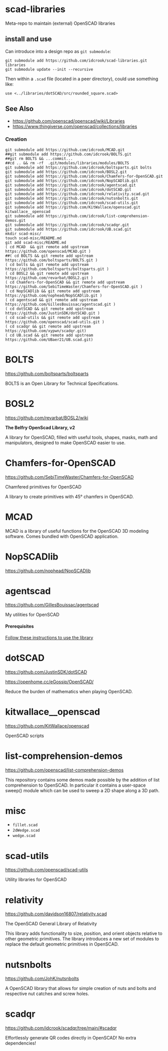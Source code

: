 # scad-libraries

Meta-repo to maintain (external) OpenSCAD libraries

## install and use

Can introduce into a design repo as `git submodule`:

```shell
git submodule add https://github.com/idcrook/scad-libraries.git libraries
git submodule update --init --recursive
```

Then within a `.scad` file (located in a peer directory), could use something like:

```
use <../libraries/dotSCAD/src/rounded_square.scad>
```

## See Also

- https://github.com/openscad/openscad/wiki/Libraries
- https://www.thingiverse.com/openscad/collections/libraries


### Creation

```shell
git submodule add https://github.com/idcrook/MCAD.git
##git submodule add https://github.com/idcrook/BOLTS.git
##git rm BOLTS && ...commit...
##cd .. && rm -rf  .git/modules/libraries/modules/BOLTS
git submodule add https://github.com/idcrook/boltsparts.git bolts
git submodule add https://github.com/idcrook/BOSL2.git
git submodule add https://github.com/idcrook/Chamfers-for-OpenSCAD.git
git submodule add https://github.com/idcrook/NopSCADlib.git
git submodule add https://github.com/idcrook/agentscad.git
git submodule add https://github.com/idcrook/dotSCAD.git
git submodule add https://github.com/idcrook/relativity.scad.git
git submodule add https://github.com/idcrook/nutsnbolts.git
git submodule add https://github.com/idcrook/scad-utils.git
git submodule add https://github.com/KitWallace/openscad.git kitwallace__openscad
git submodule add https://github.com/idcrook/list-comprehension-demos.git
git submodule add https://github.com/idcrook/scadqr.git
git submodule add https://github.com/idcrook/UB.scad.git
mkdir scad-misc/
touch scad-misc/README.md
git add scad-misc/README.md
( cd MCAD  && git remote add upstream https://github.com/openscad/MCAD.git )
##( cd BOLTS && git remote add upstream https://github.com/boltsparts/BOLTS.git )
( cd bolts && git remote add upstream https://github.com/boltsparts/boltsparts.git )
( cd BOSL2 && git remote add upstream https://github.com/revarbat/BOSL2.git )
( cd Chamfers-for-OpenSCAD && git remote add upstream https://github.com/SebiTimeWaster/Chamfers-for-OpenSCAD.git )
( cd NopSCADlib && git remote add upstream https://github.com/nophead/NopSCADlib.git )
( cd agentscad && git remote add upstream https://github.com/GillesBouissac/agentscad.git )
( cd dotSCAD && git remote add upstream https://github.com/JustinSDK/dotSCAD.git )
( cd scad-utils && git remote add upstream https://github.com/openscad/scad-utils.git )
( cd scadqr && git remote add upstream https://github.com/xypwn/scadqr.git)
( cd UB.scad && git remote add upstream https://github.com/UBaer21/UB.scad.git)
```


# BOLTS

<https://github.com/boltsparts/boltsparts>

BOLTS is an Open Library for Technical Specifications.

# BOSL2

<https://github.com/revarbat/BOSL2/wiki>

**The Belfry OpenScad Library, v2**

A library for OpenSCAD, filled with useful tools, shapes, masks, math and manipulators, designed to make OpenSCAD easier to use.

# Chamfers-for-OpenSCAD

<https://github.com/SebiTimeWaster/Chamfers-for-OpenSCAD>

Chamfered primitives for OpenSCAD

A library to create primitives with 45° chamfers in OpenSCAD.

# MCAD

MCAD is a library of useful functions for the OpenSCAD 3D modeling software. Comes bundled with OpenSCAD application.


# NopSCADlib

<https://github.com/nophead/NopSCADlib>

# agentscad

<https://github.com/GillesBouissac/agentscad>

My utilities for OpenSCAD

#### Prerequisites

[Follow these instructions to use the library](https://github.com/GillesBouissac/agentscad/wiki/Prerequisites)

# dotSCAD

<https://github.com/JustinSDK/dotSCAD>

<https://openhome.cc/eGossip/OpenSCAD/>

Reduce the burden of mathematics when playing OpenSCAD.

# kitwallace__openscad

<https://github.com/KitWallace/openscad>

OpenSCAD scripts

# list-comprehension-demos

https://github.com/openscad/list-comprehension-demos

This repository contains some demos made possible by the addition of list comprehension to OpenSCAD. In particular it contains a user-space sweep() module which can be used to sweep a 2D shape along a 3D path.

# misc

- `fillet.scad`
- `2dWedge.scad`
- `wedge.scad`

# scad-utils

<https://github.com/openscad/scad-utils>

Utility libraries for OpenSCAD


# relativity

<https://github.com/davidson16807/relativity.scad>

The OpenSCAD General Library of Relativity

This library adds functionality to size, position, and orient objects relative to other geometric primitives.
The library introduces a new set of modules to replace the default geometric primitives in OpenSCAD.

# nutsnbolts

<https://github.com/JohK/nutsnbolts>

A OpenSCAD library that allows for simple creation of nuts and bolts and respective nut catches and screw holes.


# scadqr

<https://github.com/idcrook/scadqr/tree/main/#scadqr>

Effortlessly generate QR codes directly in OpenSCAD! No extra dependencies!
